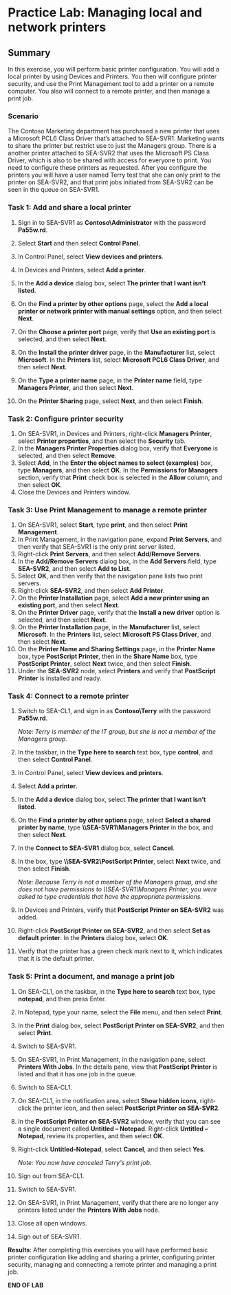 # Practice Lab: Managing local and network printers

## Summary

In this exercise, you will perform basic printer configuration. You will add a local printer by using Devices and Printers. You then will configure printer security, and use the Print Management tool to add a printer on a remote computer. You also will connect to a remote printer, and then manage a print job.

### Scenario

The Contoso Marketing department has purchased a new printer that uses a Microsoft PCL6 Class Driver that’s attached to SEA-SVR1. Marketing wants to share the printer but restrict use to just the Managers group. There is a another printer attached to SEA-SVR2 that uses the Microsoft PS Class Driver, which is also to be shared with access for everyone to print. You need to configure these printers as requested. After you configure the printers you will have a user named Terry test that she can only print to the printer on SEA-SVR2, and that print jobs initiated from SEA-SVR2 can be seen in the queue on SEA-SVR1.

### Task 1: Add and share a local printer

1.  Sign in to SEA-SVR1 as **Contoso\\Administrator** with the password **Pa55w.rd**.
    
2.  Select **Start** and then select **Control Panel**.
    
3.  In Control Panel, select **View devices and printers**.

4.  In Devices and Printers, select **Add a printer**.

5.  In the **Add a device** dialog box, select **The printer that I want isn’t listed**.
    
6.  On the **Find a printer by other options** page, select the **Add a local printer or network printer with manual settings** option, and then select **Next**.
    
7.  On the **Choose a printer port** page, verify that **Use an existing port** is selected, and then select **Next**.
    
8.  On the **Install the printer driver** page, in the **Manufacturer** list, select **Microsoft**. In the **Printers** list, select **Microsoft PCL6 Class Driver**, and then select **Next**.
    
9.  On the **Type a printer name** page, in the **Printer name** field, type **Managers Printer**, and then select **Next**.
    
10.  On the **Printer Sharing** page, select **Next**, and then select **Finish**. 

### Task 2: Configure printer security

1.  On SEA-SVR1, in Devices and Printers, right-click **Managers Printer**, select **Printer properties**, and then select the **Security** tab.
2.  In the **Managers Printer Properties** dialog box, verify that **Everyone** is selected, and then select **Remove**.
3.  Select **Add**, in the **Enter the object names to select (examples)** box, type **Managers**, and then select **OK**. In the **Permissions for Managers** section, verify that **Print** check box is selected in the **Allow** column, and then select **OK**. 
4.  Close the Devices and Printers window.

### Task 3: Use Print Management to manage a remote printer

1.  On SEA-SVR1, select **Start**, type **print**, and then select **Print Management**.
2.  In Print Management, in the navigation pane, expand **Print Servers**, and then verify that SEA-SVR1 is the only print server listed.
3.  Right-click **Print Servers**, and then select **Add/Remove Servers**.
4.  In the **Add/Remove Servers** dialog box, in the **Add Servers** field, type **SEA-SVR2**, and then select **Add to List**.
5.  Select **OK**, and then verify that the navigation pane lists two print servers.
6.  Right-click **SEA-SVR2**, and then select **Add Printer**.
7.  On the **Printer Installation** page, select **Add a new printer using an existing port**, and then select **Next**.
8.  On the **Printer Driver** page, verify that the **Install a new driver** option is selected, and then select **Next**.
9.  On the **Printer Installation** page, in the **Manufacturer** list, select **Microsoft**. In the **Printers** list, select **Microsoft PS Class Driver**, and then select **Next**.
10.  On the **Printer Name and Sharing Settings** page, in the **Printer Name** box, type **PostScript Printer**, then in the **Share Name** box, type **PostScript Printer**, select **Next** twice, and then select **Finish**. 
11.  Under the **SEA-SVR2** node, select **Printers** and verify that **PostScript Printer** is installed and ready.

### Task 4: Connect to a remote printer

1. Switch to SEA-CL1, and sign in as **Contoso\\Terry** with the password **Pa55w.rd**.

   _Note: Terry is member of the IT group, but she is not a member of the Managers group._

3.  In the taskbar, in the **Type here to search** text box, type **control**, and then select **Control Panel**.
    
4.  In Control Panel, select **View devices and printers**.

5.  Select **Add a printer**.
    
7.  In the **Add a device** dialog box, select **The printer that I want isn’t listed**.
    
8.  On the **Find a printer by other options** page, select **Select a shared printer by name**, type **\\\\SEA-SVR1\\Managers Printer** in the box, and then select **Next**.
    
9.  In the **Connect to SEA-SVR1** dialog box, select **Cancel**. 
    
8. In the box, type **\\\\SEA-SVR2\\PostScript Printer**, select **Next** twice, and then select **Finish**.

   _Note: Because Terry is not a member of the Managers group, and she does not have permissions to \\\\SEA-SVR1\\Managers Printer, you were asked to type credentials that have the appropriate permissions._

9. In Devices and Printers, verify that **PostScript Printer on SEA-SVR2** was added.

10. Right-click **PostScript Printer on SEA-SVR2**, and then select **Set as default printer**. In the **Printers** dialog box, select **OK**.

11. Verify that the printer has a green check mark next to it, which indicates that it is the default printer. 

### Task 5: Print a document, and manage a print job

1.  On SEA-CL1, on the taskbar, in the **Type here to search** text box, type **notepad**, and then press Enter.
    
2.  In Notepad, type your name, select the **File** menu, and then select **Print**.
    
3.  In the **Print** dialog box, select **PostScript Printer on SEA-SVR2**, and then select **Print**.
    
4.  Switch to SEA-SVR1.

5.  On SEA-SVR1, in Print Management, in the navigation pane, select **Printers With Jobs**. In the details pane, view that **PostScript Printer** is listed and that it has one job in the queue.
    
6.  Switch to SEA-CL1.

7.  On SEA-CL1, in the notification area, select **Show hidden icons**, right-click the printer icon, and then select **PostScript Printer on SEA-SVR2**.
    
8.  In the **PostScript Printer on SEA-SVR2** window, verify that you can see a single document called **Untitled – Notepad**. Right-click **Untitled – Notepad**, review its properties, and then select **OK**.

9. Right-click **Untitled-Notepad**, select **Cancel**, and then select **Yes**.

   *Note: You now have canceled Terry's print job.*

10.  Sign out from SEA-CL1.
11.  Switch to SEA-SVR1.
12.  On SEA-SVR1, in Print Management, verify that there are no longer any printers listed under the **Printers With Jobs** node.
13.  Close all open windows.
14.  Sign out of SEA-SVR1.

**Results**: After completing this exercises you will have performed basic printer configuration like adding and sharing a printer, configuring printer security, managing and connecting a remote printer and managing a print job.

**END OF LAB**